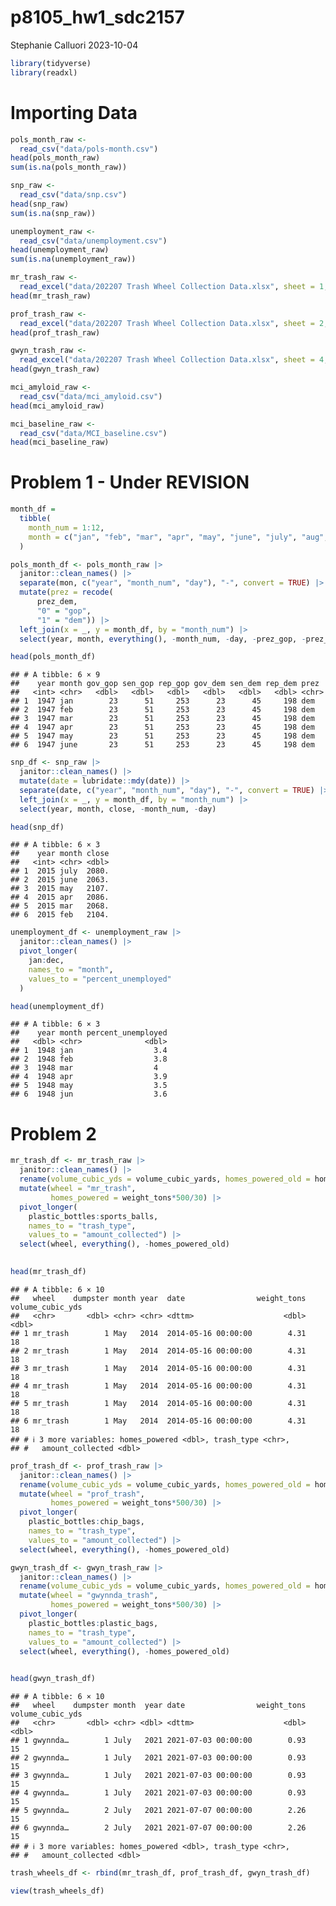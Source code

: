 p8105_hw1_sdc2157
================
Stephanie Calluori
2023-10-04

``` r
library(tidyverse)
library(readxl)
```

# Importing Data

``` r
pols_month_raw <- 
  read_csv("data/pols-month.csv")
head(pols_month_raw)
sum(is.na(pols_month_raw))

snp_raw <-
  read_csv("data/snp.csv")
head(snp_raw)
sum(is.na(snp_raw))

unemployment_raw <-
  read_csv("data/unemployment.csv")
head(unemployment_raw)
sum(is.na(unemployment_raw))

mr_trash_raw <-
  read_excel("data/202207 Trash Wheel Collection Data.xlsx", sheet = 1, range = "A2:N549")
head(mr_trash_raw)

prof_trash_raw <-
  read_excel("data/202207 Trash Wheel Collection Data.xlsx", sheet = 2, range = "A2:M96")
head(prof_trash_raw)

gwyn_trash_raw <-
  read_excel("data/202207 Trash Wheel Collection Data.xlsx", sheet = 4, range = "A2:K108")
head(gwyn_trash_raw)

mci_amyloid_raw <-
  read_csv("data/mci_amyloid.csv")
head(mci_amyloid_raw)

mci_baseline_raw <- 
  read_csv("data/MCI_baseline.csv")
head(mci_baseline_raw)
```

# Problem 1 - Under REVISION

``` r
month_df = 
  tibble(
    month_num = 1:12,
    month = c("jan", "feb", "mar", "apr", "may", "june", "july", "aug", "sept", "oct", "nov", "dec")
  )

pols_month_df <- pols_month_raw |>
  janitor::clean_names() |> 
  separate(mon, c("year", "month_num", "day"), "-", convert = TRUE) |> 
  mutate(prez = recode(
      prez_dem, 
      "0" = "gop", 
      "1" = "dem")) |> 
  left_join(x = _, y = month_df, by = "month_num") |> 
  select(year, month, everything(), -month_num, -day, -prez_gop, -prez_dem)

head(pols_month_df)
```

    ## # A tibble: 6 × 9
    ##    year month gov_gop sen_gop rep_gop gov_dem sen_dem rep_dem prez 
    ##   <int> <chr>   <dbl>   <dbl>   <dbl>   <dbl>   <dbl>   <dbl> <chr>
    ## 1  1947 jan        23      51     253      23      45     198 dem  
    ## 2  1947 feb        23      51     253      23      45     198 dem  
    ## 3  1947 mar        23      51     253      23      45     198 dem  
    ## 4  1947 apr        23      51     253      23      45     198 dem  
    ## 5  1947 may        23      51     253      23      45     198 dem  
    ## 6  1947 june       23      51     253      23      45     198 dem

``` r
snp_df <- snp_raw |>
  janitor::clean_names() |> 
  mutate(date = lubridate::mdy(date)) |> 
  separate(date, c("year", "month_num", "day"), "-", convert = TRUE) |> 
  left_join(x = _, y = month_df, by = "month_num") |> 
  select(year, month, close, -month_num, -day)

head(snp_df)
```

    ## # A tibble: 6 × 3
    ##    year month close
    ##   <int> <chr> <dbl>
    ## 1  2015 july  2080.
    ## 2  2015 june  2063.
    ## 3  2015 may   2107.
    ## 4  2015 apr   2086.
    ## 5  2015 mar   2068.
    ## 6  2015 feb   2104.

``` r
unemployment_df <- unemployment_raw |> 
  janitor::clean_names() |> 
  pivot_longer(
    jan:dec,
    names_to = "month",
    values_to = "percent_unemployed"
  )

head(unemployment_df)
```

    ## # A tibble: 6 × 3
    ##    year month percent_unemployed
    ##   <dbl> <chr>              <dbl>
    ## 1  1948 jan                  3.4
    ## 2  1948 feb                  3.8
    ## 3  1948 mar                  4  
    ## 4  1948 apr                  3.9
    ## 5  1948 may                  3.5
    ## 6  1948 jun                  3.6

# Problem 2

``` r
mr_trash_df <- mr_trash_raw |> 
  janitor::clean_names() |> 
  rename(volume_cubic_yds = volume_cubic_yards, homes_powered_old = homes_powered) |> 
  mutate(wheel = "mr_trash",
         homes_powered = weight_tons*500/30) |> 
  pivot_longer(
    plastic_bottles:sports_balls,
    names_to = "trash_type",
    values_to = "amount_collected") |> 
  select(wheel, everything(), -homes_powered_old)

  
head(mr_trash_df)
```

    ## # A tibble: 6 × 10
    ##   wheel    dumpster month year  date                weight_tons volume_cubic_yds
    ##   <chr>       <dbl> <chr> <chr> <dttm>                    <dbl>            <dbl>
    ## 1 mr_trash        1 May   2014  2014-05-16 00:00:00        4.31               18
    ## 2 mr_trash        1 May   2014  2014-05-16 00:00:00        4.31               18
    ## 3 mr_trash        1 May   2014  2014-05-16 00:00:00        4.31               18
    ## 4 mr_trash        1 May   2014  2014-05-16 00:00:00        4.31               18
    ## 5 mr_trash        1 May   2014  2014-05-16 00:00:00        4.31               18
    ## 6 mr_trash        1 May   2014  2014-05-16 00:00:00        4.31               18
    ## # ℹ 3 more variables: homes_powered <dbl>, trash_type <chr>,
    ## #   amount_collected <dbl>

``` r
prof_trash_df <- prof_trash_raw |> 
  janitor::clean_names() |> 
  rename(volume_cubic_yds = volume_cubic_yards, homes_powered_old = homes_powered) |> 
  mutate(wheel = "prof_trash",
         homes_powered = weight_tons*500/30) |> 
  pivot_longer(
    plastic_bottles:chip_bags,
    names_to = "trash_type",
    values_to = "amount_collected") |> 
  select(wheel, everything(), -homes_powered_old)
```

``` r
gwyn_trash_df <- gwyn_trash_raw |> 
  janitor::clean_names() |> 
  rename(volume_cubic_yds = volume_cubic_yards, homes_powered_old = homes_powered) |> 
  mutate(wheel = "gwynnda_trash",
         homes_powered = weight_tons*500/30) |> 
  pivot_longer(
    plastic_bottles:plastic_bags,
    names_to = "trash_type",
    values_to = "amount_collected") |> 
  select(wheel, everything(), -homes_powered_old)

  
head(gwyn_trash_df)
```

    ## # A tibble: 6 × 10
    ##   wheel    dumpster month  year date                weight_tons volume_cubic_yds
    ##   <chr>       <dbl> <chr> <dbl> <dttm>                    <dbl>            <dbl>
    ## 1 gwynnda…        1 July   2021 2021-07-03 00:00:00        0.93               15
    ## 2 gwynnda…        1 July   2021 2021-07-03 00:00:00        0.93               15
    ## 3 gwynnda…        1 July   2021 2021-07-03 00:00:00        0.93               15
    ## 4 gwynnda…        1 July   2021 2021-07-03 00:00:00        0.93               15
    ## 5 gwynnda…        2 July   2021 2021-07-07 00:00:00        2.26               15
    ## 6 gwynnda…        2 July   2021 2021-07-07 00:00:00        2.26               15
    ## # ℹ 3 more variables: homes_powered <dbl>, trash_type <chr>,
    ## #   amount_collected <dbl>

``` r
trash_wheels_df <- rbind(mr_trash_df, prof_trash_df, gwyn_trash_df)

view(trash_wheels_df)
```
